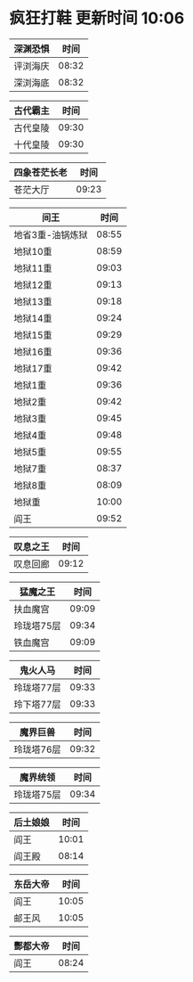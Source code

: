 # 疯狂打鞋 更新时间 10:06

| 深渊恐惧   | 时间    |
|--------|-------|
| 评浏海庆 | 08:32 |
| 深浏海底 | 08:32 |

| 古代霸主   | 时间    |
|--------|-------|
| 古代皇陵 | 09:30 |
| 十代皇陵 | 09:30 |

| 四象苍茫长老   | 时间    |
|--------|-------|
| 苍茫大厅 | 09:23 |

| 间王   | 时间    |
|--------|-------|
| 地省3重-油锅炼狱 | 08:55 |
| 地狱10重 | 08:59 |
| 地狱11重 | 09:03 |
| 地狱12重 | 09:13 |
| 地狱13重 | 09:18 |
| 地狱14重 | 09:24 |
| 地狱15重 | 09:29 |
| 地狱16重 | 09:36 |
| 地狱17重 | 09:42 |
| 地狱1重 | 09:36 |
| 地狱2重 | 09:42 |
| 地狱3重 | 09:45 |
| 地狱4重 | 09:48 |
| 地狱5重 | 09:55 |
| 地狱7重 | 08:37 |
| 地狱8重 | 08:09 |
| 地狱重 | 10:00 |
| 阎王 | 09:52 |

| 叹息之王   | 时间    |
|--------|-------|
| 叹息回廊 | 09:12 |

| 猛魔之王   | 时间    |
|--------|-------|
| 扶血魔宫 | 09:09 |
| 玲珑塔75层 | 09:34 |
| 铁血魔宫 | 09:09 |

| 鬼火人马   | 时间    |
|--------|-------|
| 玲珑塔77层 | 09:33 |
| 玲下塔77层 | 09:33 |

| 魔界巨兽   | 时间    |
|--------|-------|
| 玲珑塔76层 | 09:32 |

| 魔界统领   | 时间    |
|--------|-------|
| 玲珑塔75层 | 09:34 |

| 后土娘娘   | 时间    |
|--------|-------|
| 阎王 | 10:01 |
| 阎王殿 | 08:14 |

| 东岳大帝   | 时间    |
|--------|-------|
| 阎王 | 10:05 |
| 邮王风 | 10:05 |

| 酆都大帝   | 时间    |
|--------|-------|
| 阎王 | 08:24 |